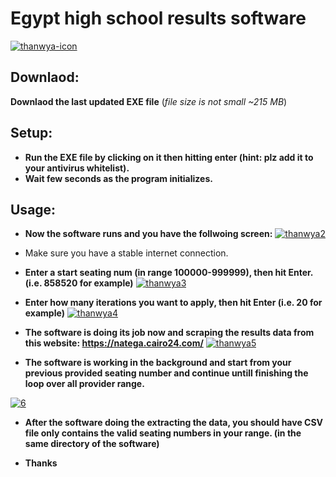 # Egypt high school results software

<a href="https://ibb.co/GTk9MN0"><img src="https://i.ibb.co/tXcz2F4/thanwya-icon.jpg" alt="thanwya-icon" border="0"></a>

## Downlaod:
**Downlaod the last updated EXE file** (_file size is not small ~215 MB_)

## Setup:
- **Run the EXE file by clicking on it then hitting enter (hint: plz add it to your antivirus whitelist).**
- **Wait few seconds as the program initializes.**

## Usage:

- **Now the software runs and you have the follwoing screen:**
<a href="https://ibb.co/ryHms2V"><img src="https://i.ibb.co/BsBtN29/thanwya2.jpg" alt="thanwya2" border="0"></a>

- Make sure you have a stable internet connection.

- **Enter a start seating num (in range 100000-999999), then hit Enter. (i.e. 858520 for example)**
<a href="https://ibb.co/ZWXCJ42"><img src="https://i.ibb.co/kQBFybm/thanwya3.jpg" alt="thanwya3" border="0"></a>

- **Enter how many iterations you want to apply, then hit Enter (i.e. 20 for example)**
<a href="https://ibb.co/Yb5gRZS"><img src="https://i.ibb.co/stT7mH4/thanwya4.jpg" alt="thanwya4" border="0"></a>

- **The software is doing its job now and scraping the results data from this website: https://natega.cairo24.com/**
<a href="https://ibb.co/p3FmY3f"><img src="https://i.ibb.co/0fbwHfC/thanwya5.jpg" alt="thanwya5" border="0"></a>

- **The software is working in the background and start from your previous provided seating number and continue untill finishing the loop over all provider range.**

<a href="https://ibb.co/F0vhdxq"><img src="https://i.ibb.co/mXsRPDF/6.jpg" alt="6" border="0"></a>

- **After the software doing the extracting the data, you should have CSV file only contains the valid seating numbers in your range. (in the same directory of the software)**

- **Thanks**





